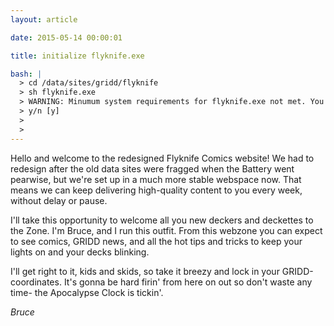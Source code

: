 ```yaml
---
layout: article

date: 2015-05-14 00:00:01

title: initialize flyknife.exe

bash: |
  > cd /data/sites/gridd/flyknife
  > sh flyknife.exe
  > WARNING: Minumum system requirements for flyknife.exe not met. You may experience system instability. Continue?
  > y/n [y]
  >
  >
---
```


Hello and welcome to the redesigned Flyknife Comics website! We had to redesign after the old data sites were fragged when the Battery went pearwise, but we're set up in a much more stable webspace now. That means we can keep delivering high-quality content to you every week, without delay or pause.

I'll take this opportunity to welcome all you new deckers and deckettes to the Zone. I'm Bruce, and I run this outfit. From this webzone you can expect to see comics, GRIDD news, and all the hot tips and tricks to keep your lights on and your decks blinking.

I'll get right to it, kids and skids, so take it breezy and lock in your GRIDD-coordinates. It's gonna be hard firin' from here on out so don't waste any time- the Apocalypse Clock is tickin'.

_Bruce_
